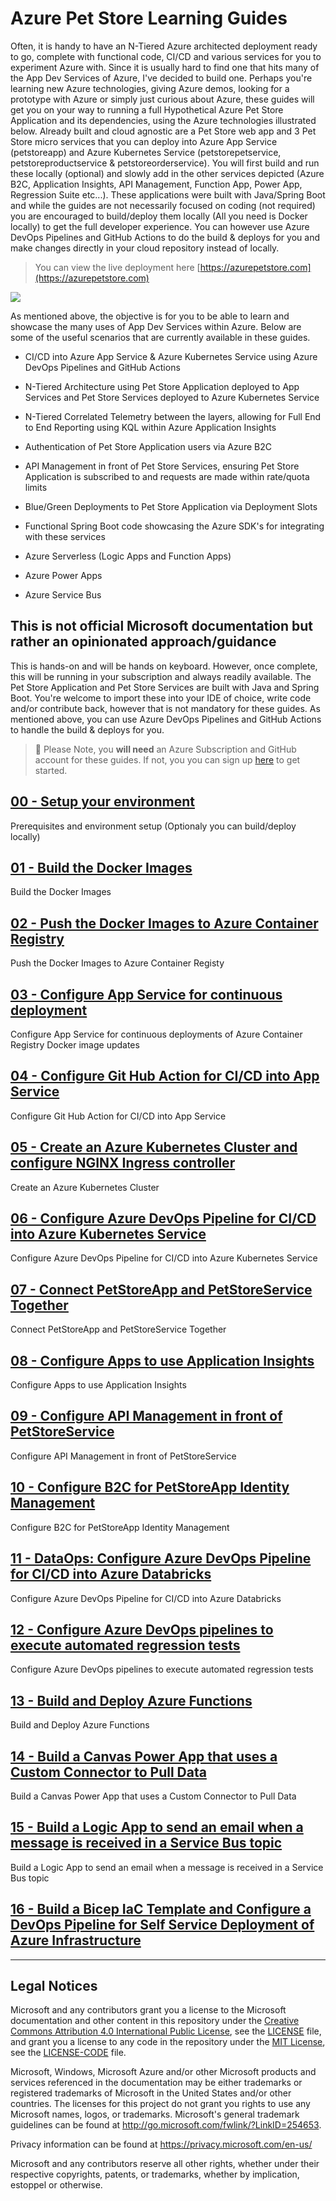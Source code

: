# Azure Pet Store Learning Guides

Often, it is handy to have an N-Tiered Azure architected deployment ready to go, complete with functional code, CI/CD and various services for you to experiment Azure with. Since it is usually hard to find one that hits many of the App Dev Services of Azure, I've decided to build one. Perhaps you're learning new Azure technologies, giving Azure demos, looking for a prototype with Azure or simply just curious about Azure, these guides will get you on your way to running a full Hypothetical Azure Pet Store Application and its dependencies, using the Azure technologies illustrated below. Already built and cloud agnostic are a Pet Store web app and 3 Pet Store micro services that you can deploy into Azure App Service (petstoreapp) and Azure Kubernetes Service (petstorepetservice, petstoreproductservice & petstoreorderservice). You will first build and run these locally (optional) and slowly add in the other services depicted (Azure B2C, Application Insights, API Management, Function App, Power App, Regression Suite etc...). These applications were built with Java/Spring Boot and while the guides are not necessarily focused on coding (not required) you are encouraged to build/deploy them locally (All you need is Docker locally) to get the full developer experience. You can however use Azure DevOps Pipelines and GitHub Actions to do the build & deploys for you and make changes directly in your cloud repository instead of locally.

> You can view the live deployment here [https://azurepetstore.com](https://azurepetstore.com) 

![](https://github.com/chtrembl/azure-cloud/blob/main/petstore/petstore_architecture.png?raw=true)
  
As mentioned above, the objective is for you to be able to learn and showcase the many uses of App Dev Services within Azure. Below are some of the useful scenarios that are currently available in these guides. 

- CI/CD into Azure App Service & Azure Kubernetes Service using Azure DevOps Pipelines and GitHub Actions

- N-Tiered Architecture using Pet Store Application deployed to App Services and Pet Store Services deployed to Azure Kubernetes Service

- N-Tiered Correlated Telemetry between the layers, allowing for Full End to End Reporting using KQL within Azure Application Insights

- Authentication of Pet Store Application users via Azure B2C

- API Management in front of Pet Store Services, ensuring Pet Store Application is subscribed to and requests are made within rate/quota limits

- Blue/Green Deployments to Pet Store Application via Deployment Slots
  
- Functional Spring Boot code showcasing the Azure SDK's for integrating with these services

- Azure Serverless (Logic Apps and Function Apps)

- Azure Power Apps

- Azure Service Bus

## This is not official Microsoft documentation but rather an opinionated approach/guidance

This is hands-on and will be hands on keyboard. However, once complete, this will be running in your subscription and always readily available. The Pet Store Application and Pet Store Services are built with Java and Spring Boot. You're welcome to import these into your IDE of choice, write code and/or contribute back, however that is not mandatory for these guides. As mentioned above, you can use Azure DevOps Pipelines and GitHub Actions to handle the build & deploys for you.

> 📝 Please Note, you **will need** an Azure Subscription and GitHub account for these guides. If not, you you can sign up [here](https://azure.microsoft.com/en-us/) to get started. 

## [00 - Setup your environment](00-setup-your-environment/README.md)

Prerequisites and environment setup (Optionaly you can build/deploy locally)

## [01 - Build the Docker Images](01-build-the-docker-images/README.md)

  Build the Docker Images

## [02 - Push the Docker Images to Azure Container Registry](02-push-the-docker-images-to-acr/README.md)

  Push the Docker Images to Azure Container Registy

## [03 - Configure App Service for continuous deployment](03-configure-app-service-for-cd/README.md)

  Configure App Service for continuous deployments of Azure Container Registry Docker image updates

## [04 - Configure Git Hub Action for CI/CD into App Service](04-configure-git-hub-action-for-ci-cd-into-app-service/README.md)

   Configure Git Hub Action for CI/CD into App Service

## [05 - Create an Azure Kubernetes Cluster and configure NGINX Ingress controller](05-create-an-azure-k8s-cluster/README.md)

   Create an Azure Kubernetes Cluster

## [06 - Configure Azure DevOps Pipeline for CI/CD into Azure Kubernetes Service](06-configure-ado-pipeline-for-ci-cd-into-aks/README.md)

   Configure Azure DevOps Pipeline for CI/CD into Azure Kubernetes Service

## [07 - Connect PetStoreApp and PetStoreService Together](07-connect-petstoreapp-and-petstoreservice-together/README.md)

   Connect PetStoreApp and PetStoreService Together

## [08 - Configure Apps to use Application Insights](08-configure-apps-to-use-application-insights/README.md)

   Configure Apps to use Application Insights

## [09 - Configure API Management in front of PetStoreService](09-configure-apim-in-front-of-petstoreservice/README.md)

   Configure API Management in front of PetStoreService

## [10 - Configure B2C for PetStoreApp Identity Management](10-configure-b2c-for-petstoreapp-identity-management/README.md)

   Configure B2C for PetStoreApp Identity Management

## [11 - DataOps: Configure Azure DevOps Pipeline for CI/CD into Azure Databricks](11-configure-ado-pipeline-for-ci-cd-into-databricks/README.md)

   Configure Azure DevOps Pipeline for CI/CD into Azure Databricks

## [12 - Configure Azure DevOps pipelines to execute automated regression tests](12-configure-petstore-automation-testing)

   Configure Azure DevOps pipelines to execute automated regression tests
   
## [13 - Build and Deploy Azure Functions](13-build-deploy-azure-functions)

   Build and Deploy Azure Functions

## [14 - Build a Canvas Power App that uses a Custom Connector to Pull Data](14-build-power-apps)

   Build a Canvas Power App that uses a Custom Connector to Pull Data

## [15 - Build a Logic App to send an email when a message is received in a Service Bus topic](15-build-logic-app-to-send-email-when-message-received-in-service-bus)

   Build a Logic App to send an email when a message is received in a Service Bus topic

## [16 - Build a Bicep IaC Template and Configure a DevOps Pipeline for Self Service Deployment of Azure Infrastructure](16-build-bicep-iac-template-configure-devops-pipeline-self-service-deployment-azure-infrastructure/README.md)

---

## Legal Notices

Microsoft and any contributors grant you a license to the Microsoft documentation and other content
in this repository under the [Creative Commons Attribution 4.0 International Public License](https://creativecommons.org/licenses/by/4.0/legalcode),
see the [LICENSE](LICENSE) file, and grant you a license to any code in the repository under the [MIT License](https://opensource.org/licenses/MIT), see the
[LICENSE-CODE](LICENSE-CODE) file.

Microsoft, Windows, Microsoft Azure and/or other Microsoft products and services referenced in the documentation
may be either trademarks or registered trademarks of Microsoft in the United States and/or other countries.
The licenses for this project do not grant you rights to use any Microsoft names, logos, or trademarks.
Microsoft's general trademark guidelines can be found at http://go.microsoft.com/fwlink/?LinkID=254653.

Privacy information can be found at https://privacy.microsoft.com/en-us/

Microsoft and any contributors reserve all other rights, whether under their respective copyrights, patents,
or trademarks, whether by implication, estoppel or otherwise.

